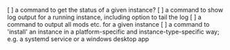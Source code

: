 [ ] a command to get the status of a given instance?
[ ] a command to show log output for a running instance, including option to tail the log
[ ] a command to output all mods etc. for a given instance
[ ] a command to 'install' an instance in a platform-specific and instance-type-specific way; e.g. a systemd service or a windows desktop app
